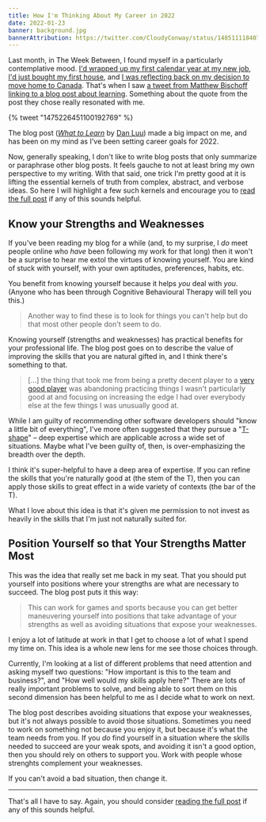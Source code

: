 ```yaml
---
title: How I'm Thinking About My Career in 2022
date: 2022-01-23
banner: background.jpg
bannerAttribution: https://twitter.com/CloudyConway/status/1485111184076546051
---
```


Last month, in The Week Between, I found myself in a particularly contemplative mood. [I'd wrapped up my first calendar year at my new job](/blog/shopify-update/), [I'd just bought my first house](https://ashfurrow.com/blog/new-house/), and [I was reflecting back on my decision to move home to Canada](/blog/what-happens-next/). That's when I saw [a tweet from Matthew Bischoff linking to a blog post about learning](https://twitter.com/mb/status/1475226451100192769). Something about the quote from the post they chose really resonated with me.

{% tweet "1475226451100192769" %}

The blog post (_[What to Learn](https://danluu.com/learn-what/)_ by [Dan Luu](https://twitter.com/danluu)) made a big impact on me, and has been on my mind as I've been setting career goals for 2022.

Now, generally speaking, I don't like to write blog posts that only summarize or paraphrase other blog posts. It feels gauche to not at least bring my own perspective to my writing. With that said, one trick I'm pretty good at it is lifting the essential kernels of truth from complex, abstract, and verbose ideas. So here I will highlight a few such kernels and encourage you to [read the full post](https://danluu.com/learn-what/) if any of this sounds helpful.

## Know your Strengths and Weaknesses

If you've been reading my blog for a while (and, to my surprise, I _do_ meet people online who _have_ been following my work for that long) then it won't be a surprise to hear me extol the virtues of knowing yourself. You are kind of stuck with yourself, with your own aptitudes, preferences, habits, etc.

You benefit from knowing yourself because it helps _you_ deal with _you_. (Anyone who has been through Cognitive Behavioural Therapy will tell you this.)

> Another way to find these is to look for things you can't help but do that most other people don't seem to do.

Knowing yourself (strengths and weaknesses) has practical benefits for your professional life. The blog post goes on to describe the value of improving the skills that you are natural gifted in, and I think there's something to that.

> [...] the thing that took me from being a pretty decent player to a [very good player](https://danluu.com/look-stupid/#fn:B) was abandoning practicing things I wasn't particularly good at and focusing on increasing the edge I had over everybody else at the few things I was unusually good at.

While I am guilty of recommending other software developers should "know a little bit of everything", I've more often suggested that they pursue a "[T-shape](https://en.wikipedia.org/wiki/T-shaped_skills)" – deep expertise which are applicable across a wide set of situations. Maybe what I've been guilty of, then, is over-emphasizing the breadth over the depth.

I think it's super-helpful to have a deep area of expertise. If you can refine the skills that you're naturally good at (the stem of the T), then you can apply those skills to great effect in a wide variety of contexts (the bar of the T).

What I love about this idea is that it's given me permission to not invest as heavily in the skills that I'm just not naturally suited for.

## Position Yourself so that Your Strengths Matter Most

This was the idea that really set me back in my seat. That you should put yourself into positions where your strengths are what are necessary to succeed. The blog post puts it this way:

> This can work for games and sports because you can get better maneuvering yourself into positions that take advantage of your strengths as well as avoiding situations that expose your weaknesses.

I enjoy a lot of latitude at work in that I get to choose a lot of what I spend my time on. This idea is a whole new lens for me see those choices through.

Currently, I'm looking at a list of different problems that need attention and asking myself two questions: "How important is this to the team and business?", and "How well would my skills apply here?" There are lots of really important problems to solve, and being able to sort them on this second dimension has been helpful to me as I decide what to work on next.

The blog post describes avoiding situations that expose your weaknesses, but it's not always possible to avoid those situations. Sometimes you need to work on something not because you enjoy it, but because it's what the team needs from you. If you _do_ find yourself in a situation where the skills needed to succeed are your weak spots, and avoiding it isn't a good option, then you should rely on others to support you. Work with people whose strenghts complement your weaknesses.

If you can't avoid a bad situation, then change it.

---

That's all I have to say. Again, you should consider [reading the full post](https://danluu.com/learn-what/) if any of this sounds helpful.

